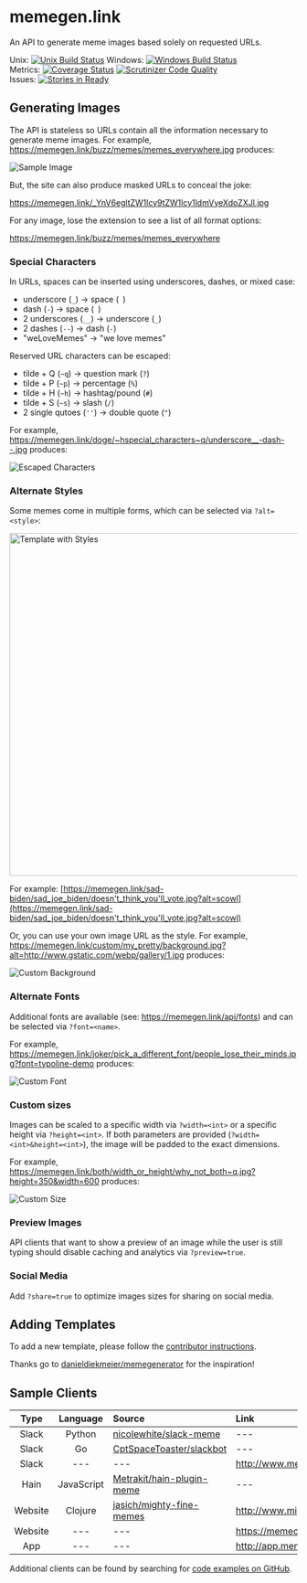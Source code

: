 # memegen.link

An API to generate meme images based solely on requested URLs.

Unix: [![Unix Build Status](http://img.shields.io/travis/jacebrowning/memegen/master.svg)](https://travis-ci.org/jacebrowning/memegen)
Windows: [![Windows Build Status](https://img.shields.io/appveyor/ci/jacebrowning/memegen.svg)](https://ci.appveyor.com/project/jacebrowning/memegen)
<br>
Metrics: [![Coverage Status](http://img.shields.io/coveralls/jacebrowning/memegen/master.svg)](https://coveralls.io/r/jacebrowning/memegen)
[![Scrutinizer Code Quality](http://img.shields.io/scrutinizer/g/jacebrowning/memegen.svg)](https://scrutinizer-ci.com/g/jacebrowning/memegen/?branch=master)
<br>
Issues: 
[![Stories in Ready](https://badge.waffle.io/jacebrowning/memegen.svg?label=ready&title=ready)](http://waffle.io/jacebrowning/memegen)

<!--content-->

## Generating Images

The API is stateless so URLs contain all the information necessary to generate meme images. For example, https://memegen.link/buzz/memes/memes_everywhere.jpg produces:

![Sample Image](https://memegen.link/buzz/memes/memes_everywhere.jpg?watermark=none)

But, the site can also produce masked URLs to conceal the joke:

https://memegen.link/_YnV6egltZW1lcy9tZW1lcy1ldmVyeXdoZXJl.jpg

For any image, lose the extension to see a list of all format options:

https://memegen.link/buzz/memes/memes_everywhere

### Special Characters

In URLs, spaces can be inserted using underscores, dashes, or mixed case:

* underscore (`_`) → space (` `)
* dash (`-`) → space (` `)
* 2 underscores (`__`) → underscore (`_`)
* 2 dashes (`--`) → dash (`-`)
* "weLoveMemes" → "we love memes"

Reserved URL characters can be escaped:

* tilde + Q (`~q`) → question mark (`?`)
* tilde + P (`~p`) → percentage (`%`)
* tilde + H (`~h`) → hashtag/pound (`#`)
* tilde + S (`~s`) → slash (`/`)
* 2 single qutoes (`''`) → double quote (`"`)

For example, https://memegen.link/doge/~hspecial_characters~q/underscore__-dash--.jpg produces:

![Escaped Characters](https://memegen.link/doge/~hspecial_characters~q/underscore__-dash--.jpg?watermark=none)

### Alternate Styles

Some memes come in multiple forms, which can be selected via `?alt=<style>`:

<img src="https://memegen.link/static/images/template.png" alt="Template with Styles" style="width: 600px;"/>

For example: [https://memegen.link/sad-biden/sad_joe_biden/doesn't_think_you'll_vote.jpg?alt=scowl](https://memegen.link/sad-biden/sad_joe_biden/doesn't_think_you'll_vote.jpg?alt=scowl)

Or, you can use your own image URL as the style. For example, https://memegen.link/custom/my_pretty/background.jpg?alt=http://www.gstatic.com/webp/gallery/1.jpg produces:

![Custom Background](https://memegen.link/custom/my_pretty/background.jpg?alt=http://www.gstatic.com/webp/gallery/1.jpg&watermark=none)

### Alternate Fonts

Additional fonts are available (see: https://memegen.link/api/fonts) and can be selected via `?font=<name>`.

For example, https://memegen.link/joker/pick_a_different_font/people_lose_their_minds.jpg?font=typoline-demo produces:

![Custom Font](https://memegen.link/joker/pick-a-different-font/people-lose-their-minds.jpg?font=typoline-demo&watermark=none)

### Custom sizes

Images can be scaled to a specific width via `?width=<int>` or a specific height via `?height=<int>`. If both parameters are provided (`?width=<int>&height=<int>`), the image will be padded to the exact dimensions.

For example, https://memegen.link/both/width_or_height/why_not_both~q.jpg?height=350&width=600 produces:

![Custom Size](https://memegen.link/both/width_or_height/why_not_both~q.jpg?height=350&width=600&watermark=none)

### Preview Images

API clients that want to show a preview of an image while the user is still typing should disable caching and analytics via `?preview=true`.

### Social Media

Add `?share=true` to optimize images sizes for sharing on social media.

## Adding Templates

To add a new template, please follow the [contributor instructions](CONTRIBUTING.md).

Thanks go to [danieldiekmeier/memegenerator](https://github.com/danieldiekmeier/memegenerator) for the inspiration!

## Sample Clients

| Type | Language | Source | Link |
| :-: | :-:| :-- | :-- |
| Slack | Python | [nicolewhite/slack-meme](https://github.com/nicolewhite/slack-meme) | --- |
| Slack | Go | [CptSpaceToaster/slackbot](https://github.com/CptSpaceToaster/slackbot) | --- |
| Slack | --- | --- | http://www.memetizer.com |
| Hain | JavaScript | [Metrakit/hain-plugin-meme](https://github.com/Metrakit/hain-plugin-meme) | --- |
| Website | Clojure | [jasich/mighty-fine-memes](https://github.com/jasich/mighty-fine-memes) | http://www.mightyfinememes.com |
| Website | --- | --- | https://memecomplete.com |
| App | --- | --- | http://app.memeois.com |

Additional clients can be found by searching for [code examples on GitHub](https://github.com/search?o=desc&q=%22memegen.link%22+&ref=searchresults&s=indexed&type=Code&utf8=%E2%9C%93).
